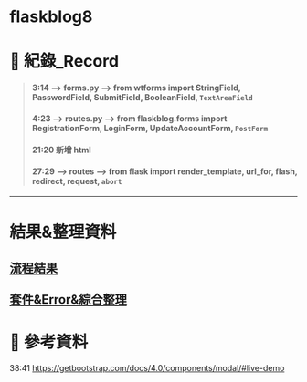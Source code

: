 # flaskblog8
# 🔹 紀錄_Record
> #### 3:14 --> forms.py --> from wtforms import StringField, PasswordField, SubmitField, BooleanField, `TextAreaField`
> #### 4:23 --> routes.py --> from flaskblog.forms import RegistrationForm, LoginForm, UpdateAccountForm, `PostForm`
> #### 21:20 新增 html
> #### 27:29 --> routes --> from flask import render_template, url_for, flash, redirect, request, `abort`
---
# 結果&整理資料
[流程結果](https://github.com/ChengHan16/Cs4high_4080E036/tree/master/%E4%BC%BA%E6%9C%8D%E7%B6%B2%E9%A0%81%E7%A8%8B%E5%BC%8F%E8%A8%AD%E8%A8%88%E3%80%8A109-2%E3%80%8B/file/flaskTest08) <br><br>
[套件&Error&綜合整理](https://github.com/ChengHan16/Cs4high_4080E036/blob/master/%E4%BC%BA%E6%9C%8D%E7%B6%B2%E9%A0%81%E7%A8%8B%E5%BC%8F%E8%A8%AD%E8%A8%88%E3%80%8A109-2%E3%80%8B/%E7%B6%9C%E5%90%88%E6%95%B4%E7%90%86.md)
---
# 🔹 參考資料
38:41
https://getbootstrap.com/docs/4.0/components/modal/#live-demo

